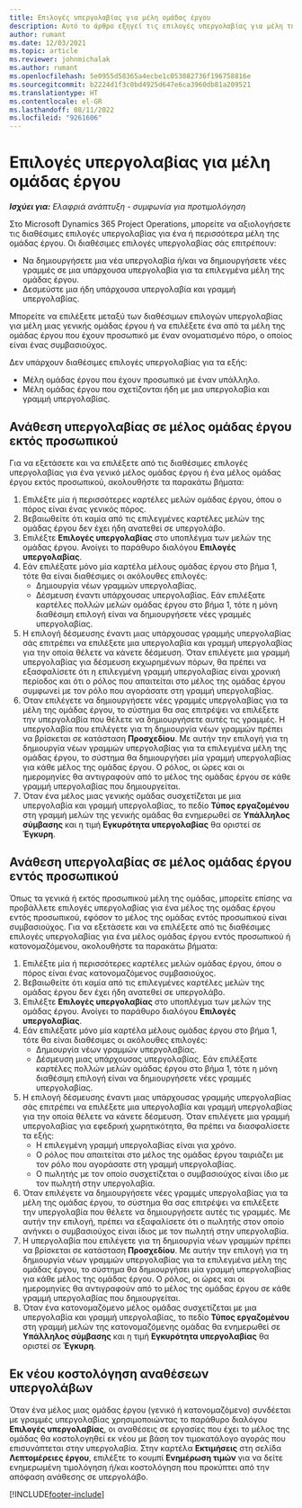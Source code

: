 ```yaml
---
title: Επιλογές υπεργολαβίας για μέλη ομάδας έργου
description: Αυτό το άρθρο εξηγεί τις επιλογές υπεργολαβίας για μέλη της ομάδας έργου στο Microsoft Dynamics 365 Project Operations.
author: rumant
ms.date: 12/03/2021
ms.topic: article
ms.reviewer: johnmichalak
ms.author: rumant
ms.openlocfilehash: 5e0955d58365a4ecbe1c053882736f196758816e
ms.sourcegitcommit: b2224d1f3c0bd4925d647e6ca3960db81a209521
ms.translationtype: HT
ms.contentlocale: el-GR
ms.lasthandoff: 08/11/2022
ms.locfileid: "9261606"
---
```

# <a name="subcontracting-options-for-project-team-members"></a>Επιλογές υπεργολαβίας για μέλη ομάδας έργου

_**Ισχύει για:** Ελαφριά ανάπτυξη - συμφωνία για προτιμολόγηση_

Στο Microsoft Dynamics 365 Project Operations, μπορείτε να αξιολογήσετε τις διαθέσιμες επιλογές υπεργολαβίας για ένα ή περισσότερα μέλη της ομάδας έργου. Οι διαθέσιμες επιλογές υπεργολαβίας σάς επιτρέπουν:

- Να δημιουργήσετε μια νέα υπεργολαβία ή/και να δημιουργήσετε νέες γραμμές σε μια υπάρχουσα υπεργολαβία για τα επιλεγμένα μέλη της ομάδας έργου. 
- Δεσμεύστε μια ήδη υπάρχουσα υπεργολαβία και γραμμή υπεργολαβίας. 

Μπορείτε να επιλέξετε μεταξύ των διαθέσιμων επιλογών υπεργολαβίας για μέλη μιας γενικής ομάδας έργου ή να επιλέξετε ένα από τα μέλη της ομάδας έργου που έχουν προσωπικό με έναν ονοματισμένο πόρο, ο οποίος είναι ένας συμβασιούχος. 

Δεν υπάρχουν διαθέσιμες επιλογές υπεργολαβίας για τα εξής:

- Μέλη ομάδας έργου που έχουν προσωπικό με έναν υπάλληλο. 
- Μέλη ομάδας έργου που σχετίζονται ήδη με μια υπεργολαβία και γραμμή υπεργολαβίας. 

## <a name="subcontracting-an-unstaffed-project-team-member"></a>Ανάθεση υπεργολαβίας σε μέλος ομάδας έργου εκτός προσωπικού

Για να εξετάσετε και να επιλέξετε από τις διαθέσιμες επιλογές υπεργολαβίας για ένα γενικό μέλος ομάδας έργου ή ένα μέλος ομάδας έργου εκτός προσωπικού, ακολουθήστε τα παρακάτω βήματα:

1. Επιλέξτε μία ή περισσότερες καρτέλες μελών ομάδας έργου, όπου ο πόρος είναι ένας γενικός πόρος.
2. Βεβαιωθείτε ότι καμία από τις επιλεγμένες καρτέλες μελών της ομάδας έργου δεν έχει ήδη ανατεθεί σε υπεργολάβο. 
3. Επιλέξτε **Επιλογές υπεργολαβίας** στο υποπλέγμα των μελών της ομάδας έργου. Ανοίγει το παράθυρο διαλόγου **Επιλογές υπεργολαβίας**. 
4. Εάν επιλέξατε μόνο μία καρτέλα μέλους ομάδας έργου στο βήμα 1, τότε θα είναι διαθέσιμες οι ακόλουθες επιλογές:
    - Δημιουργία νέων γραμμών υπεργολαβίας. 
    - Δέσμευση έναντι υπάρχουσας υπεργολαβίας. Εάν επιλέξατε καρτέλες πολλών μελών ομάδας έργου στο βήμα 1, τότε η μόνη διαθέσιμη επιλογή είναι να δημιουργήσετε νέες γραμμές υπεργολαβίας.
5. Η επιλογή δέσμευσης έναντι μιας υπάρχουσας γραμμής υπεργολαβίας σάς επιτρέπει να επιλέξετε μια υπεργολαβία και γραμμή υπεργολαβίας για την οποία θέλετε να κάνετε δέσμευση. Όταν επιλέγετε μια γραμμή υπεργολαβίας για δέσμευση εκχωρημένων πόρων, θα πρέπει να εξασφαλίσετε ότι η επιλεγμένη γραμμή υπεργολαβίας είναι χρονική περίοδος και ότι ο ρόλος που απαιτείται στο μέλος της ομάδας έργου συμφωνεί με τον ρόλο που αγοράσατε στη γραμμή υπεργολαβίας.
6. Όταν επιλέγετε να δημιουργήσετε νέες γραμμές υπεργολαβίας για τα μέλη της ομάδας έργου, το σύστημα θα σας επιτρέψει να επιλέξετε την υπεργολαβία που θέλετε να δημιουργήσετε αυτές τις γραμμές. Η υπεργολαβία που επιλέγετε για τη δημιουργία νέων γραμμών πρέπει να βρίσκεται σε κατάσταση **Προσχεδίου**. Με αυτήν την επιλογή για τη δημιουργία νέων γραμμών υπεργολαβίας για τα επιλεγμένα μέλη της ομάδας έργου, το σύστημα θα δημιουργήσει μία γραμμή υπεργολαβίας για κάθε μέλος της ομάδας έργου. Ο ρόλος, οι ώρες και οι ημερομηνίες θα αντιγραφούν από το μέλος της ομάδας έργου σε κάθε γραμμή υπεργολαβίας που δημιουργείται. 
7. Όταν ένα μέλος μιας γενικής ομάδας συσχετίζεται με μια υπεργολαβία και γραμμή υπεργολαβίας, το πεδίο **Τύπος εργαζομένου** στη γραμμή μελών της γενικής ομάδας θα ενημερωθεί σε **Υπάλληλος σύμβασης** και η τιμή **Εγκυρότητα υπεργολαβίας** θα οριστεί σε **Έγκυρη**.

## <a name="subcontracting-a-staffed-project-team-member"></a>Ανάθεση υπεργολαβίας σε μέλος ομάδας έργου εντός προσωπικού

Όπως τα γενικά ή εκτός προσωπικού μέλη της ομάδας, μπορείτε επίσης να προβάλλετε επιλογές υπεργολαβίας για ένα μέλος της ομάδας έργου εντός προσωπικού, εφόσον το μέλος της ομάδας εντός προσωπικού είναι συμβασιούχος. Για να εξετάσετε και να επιλέξετε από τις διαθέσιμες επιλογές υπεργολαβίας για ένα μέλος ομάδας έργου εντός προσωπικού ή κατονομαζόμενου, ακολουθήστε τα παρακάτω βήματα:

1. Επιλέξτε μία ή περισσότερες καρτέλες μελών ομάδας έργου, όπου ο πόρος είναι ένας κατονομαζόμενος συμβασιούχος.
2. Βεβαιωθείτε ότι καμία από τις επιλεγμένες καρτέλες μελών της ομάδας έργου δεν έχει ήδη ανατεθεί σε υπεργολάβο. 
3. Επιλέξτε **Επιλογές υπεργολαβίας** στο υποπλέγμα των μελών της ομάδας έργου. Ανοίγει το παράθυρο διαλόγου **Επιλογές υπεργολαβίας**. 
4. Εάν επιλέξατε μόνο μία καρτέλα μέλους ομάδας έργου στο βήμα 1, τότε θα είναι διαθέσιμες οι ακόλουθες επιλογές:
      - Δημιουργία νέων γραμμών υπεργολαβίας.
      - Δέσμευση μιας υπάρχουσας υπεργολαβίας.
  Εάν επιλέξατε καρτέλες πολλών μελών ομάδας έργου στο βήμα 1, τότε η μόνη διαθέσιμη επιλογή είναι να δημιουργήσετε νέες γραμμές υπεργολαβίας.
5. Η επιλογή δέσμευσης έναντι μιας υπάρχουσας γραμμής υπεργολαβίας σάς επιτρέπει να επιλέξετε μια υπεργολαβία και γραμμή υπεργολαβίας για την οποία θέλετε να κάνετε δέσμευση. Όταν επιλέγετε μια γραμμή υπεργολαβίας για εφεδρική χωρητικότητα, θα πρέπει να διασφαλίσετε τα εξής:
      - Η επιλεγμένη γραμμή υπεργολαβίας είναι για χρόνο. 
      - Ο ρόλος που απαιτείται στο μέλος της ομάδας έργου ταιριάζει με τον ρόλο που αγοράσατε στη γραμμή υπεργολαβίας. 
      - Ο πωλητής με τον οποίο συσχετίζεται ο συμβασιούχος είναι ίδιο με τον πωλητή στην υπεργολαβία.
6. Όταν επιλέγετε να δημιουργήσετε νέες γραμμές υπεργολαβίας για τα μέλη της ομάδας έργου, το σύστημα θα σας επιτρέψει να επιλέξετε την υπεργολαβία που θέλετε να δημιουργήσετε αυτές τις γραμμές. Με αυτήν την επιλογή, πρέπει να εξαφαλίσετε ότι ο πωλητής στον οποίο ανήνκει ο συμβασιούχος είναι ίδιος με τον πωλητή στην υπεργολαβία. 
7. Η υπεργολαβία που επιλέγετε για τη δημιουργία νέων γραμμών πρέπει να βρίσκεται σε κατάσταση **Προσχεδίου**. Με αυτήν την επιλογή για τη δημιουργία νέων γραμμών υπεργολαβίας για τα επιλεγμένα μέλη της ομάδας έργου, το σύστημα θα δημιουργήσει μία γραμμή υπεργολαβίας για κάθε μέλος της ομάδας έργου. Ο ρόλος, οι ώρες και οι ημερομηνίες θα αντιγραφούν από το μέλος της ομάδας έργου σε κάθε γραμμή υπεργολαβίας που δημιουργείται.  
8. Όταν ένα κατονομαζόμενο μέλος ομάδας συσχετίζεται με μια υπεργολαβία και γραμμή υπεργολαβίας, το πεδίο **Τύπος εργαζομένου** στη γραμμή μελών της κατονομαζόμενης ομάδας θα ενημερωθεί σε **Υπάλληλος σύμβασης** και η τιμή **Εγκυρότητα υπεργολαβίας** θα οριστεί σε **Έγκυρη**.

## <a name="re-costing-subcontractor-assignments"></a>Εκ νέου κοστολόγηση αναθέσεων υπεργολάβων

Όταν ένα μέλος μιας ομάδας έργου (γενικό ή κατονομαζόμενο) συνδέεται με γραμμές υπεργολαβίας χρησιμοποιώντας το παράθυρο διαλόγου **Επιλογές υπεργολαβίας**, οι αναθέσεις σε εργασίες που έχει το μέλος της ομάδας θα κοστολογηθεί εκ νέου με βάση τον τιμοκατάλογο αγοράς που επισυνάπτεται στην υπεργολαβία. Στην καρτέλα **Εκτιμήσεις** στη σελίδα **Λεπτομέρειες έργου**, επιλέξτε το κουμπί **Ενημέρωση τιμών** για να δείτε ενημερωμένη τιμολόγηση ή/και κοστολόγηση που προκύπτει από την απόφαση ανάθεσης σε υπεργολάβο.

[!INCLUDE[footer-include](../../includes/footer-banner.md)]
